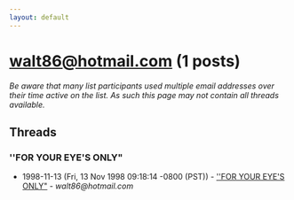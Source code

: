 ```yaml
---
layout: default
---
```


# walt86@hotmail.com (1 posts)

_Be aware that many list participants used multiple email addresses over their time active on the list. As such this page may not contain all threads available._

## Threads

### ''FOR YOUR EYE'S ONLY"
+ 1998-11-13 (Fri, 13 Nov 1998 09:18:14 -0800 (PST)) - [''FOR YOUR EYE'S ONLY"](/archive/1998/11/188b3bf2e1d529e9e9234ed102d16dbd11077b18973245b2a00cee635627de26) - _walt86@hotmail.com_

